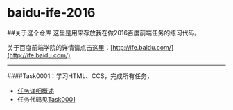 # baidu-ife-2016

##关于这个仓库
这里是用来存放我在做2016百度前端任务的练习代码。

关于百度前端学院的详情请点击这里：[http://ife.baidu.com/](http://ife.baidu.com/)

---



####Task0001：学习HTML、CCS，完成所有任务，
* [任务详细概述](http://mp.weixin.qq.com/s?__biz=MzA4MjUyNjY3Nw==&mid=401956006&idx=1&sn=bbf72ea5c17894c3a5423d8b3bdb7d9a#rd)
* 任务代码见[Task0001](https://github.com/MarilynXML/baidu-ife-2016/tree/master/Task0001)


     

